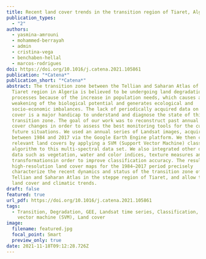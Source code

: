 ```yaml
---
title: Recent land cover trends in the transition region of Tiaret, Algeria
publication_types:
  - "2"
authors:
  - yasmina-amrouni
  - mohammed-berrayah
  - admin
  - cristina-vega
  - benchaben-hellal
  - marcos-rodrigues
doi: https://doi.org/10.1016/j.catena.2021.105861
publication: "*Catena*"
publication_short: "*Catena*"
abstract: The transition zone between the Tellian and Saharan Atlas of the
  Tiaret region in Algeria is believed to be undergoing land degradation
  processes because of the increase in population needs, which causes a
  weakening of the biological potential and generates ecological and
  socio-economic imbalances. The lack of periodically acquired data on land
  cover is a major handicap to understand and diagnose the state of this
  transition zone. The goal of our work was to reconstruct past annual land
  cover changes in order to assess the best monitoring tools for the current and
  future situations. We used an annual series of Landsat images, acquired
  between 1984 and 2017 via the Google Earth Engine platform. We then classified
  relevant land covers by applying a SVM (Support Vector Machine) classification
  algorithm to this multi-spectral data set. We also integrated other derived
  data such as vegetation, water and color indices, texture measures and TC
  transformationsin order to improve classification accuracy. The resulting 34
  high-resolution land cover maps for the 1984–2017 period precisely
  characterize the recent dynamics and status of the transition zone of the
  Tellian and Saharan Atlas in the steppe region of Tiaret, and allow to explore
  land cover and climatic trends.
draft: false
featured: true
url_pdf: https://doi.org/10.1016/j.catena.2021.105861
tags:
  - Transition, Degradation, GEE, Landsat time series, Classification, Support
    vector machine (SVM), Land cover
image:
  filename: featured.jpg
  focal_point: Smart
  preview_only: true
date: 2021-11-18T09:12:28.726Z
---
```

